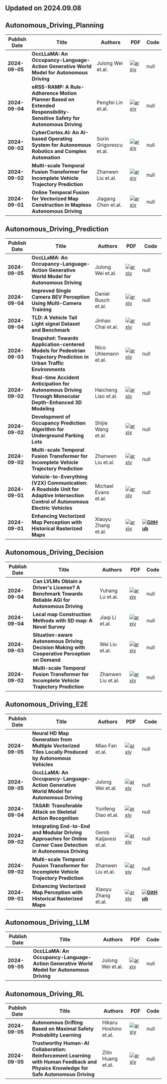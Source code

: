 ## Updated on 2024.09.08

## Autonomous_Driving_Planning

|Publish Date|Title|Authors|PDF|Code|
|---|---|---|---|---|
|**2024-09-05**|**OccLLaMA: An Occupancy-Language-Action Generative World Model for Autonomous Driving**|Julong Wei et.al.|[![arxiv](https://img.shields.io/badge/arXiv-2409.03272v1-b31b1b.svg)](http://arxiv.org/abs/2409.03272v1)|null|
|**2024-09-04**|**eRSS-RAMP: A Rule-Adherence Motion Planner Based on Extended Responsibility-Sensitive Safety for Autonomous Driving**|Pengfei Lin et.al.|[![arxiv](https://img.shields.io/badge/arXiv-2409.02503v1-b31b1b.svg)](http://arxiv.org/abs/2409.02503v1)|null|
|**2024-09-02**|**CyberCortex.AI: An AI-based Operating System for Autonomous Robotics and Complex Automation**|Sorin Grigorescu et.al.|[![arxiv](https://img.shields.io/badge/arXiv-2409.01241v1-b31b1b.svg)](http://arxiv.org/abs/2409.01241v1)|null|
|**2024-09-02**|**Multi-scale Temporal Fusion Transformer for Incomplete Vehicle Trajectory Prediction**|Zhanwen Liu et.al.|[![arxiv](https://img.shields.io/badge/arXiv-2409.00904v1-b31b1b.svg)](http://arxiv.org/abs/2409.00904v1)|null|
|**2024-09-01**|**Online Temporal Fusion for Vectorized Map Construction in Mapless Autonomous Driving**|Jiagang Chen et.al.|[![arxiv](https://img.shields.io/badge/arXiv-2409.00593v1-b31b1b.svg)](http://arxiv.org/abs/2409.00593v1)|null|

## Autonomous_Driving_Prediction

|Publish Date|Title|Authors|PDF|Code|
|---|---|---|---|---|
|**2024-09-05**|**OccLLaMA: An Occupancy-Language-Action Generative World Model for Autonomous Driving**|Julong Wei et.al.|[![arxiv](https://img.shields.io/badge/arXiv-2409.03272v1-b31b1b.svg)](http://arxiv.org/abs/2409.03272v1)|null|
|**2024-09-04**|**Improved Single Camera BEV Perception Using Multi-Camera Training**|Daniel Busch et.al.|[![arxiv](https://img.shields.io/badge/arXiv-2409.02676v1-b31b1b.svg)](http://arxiv.org/abs/2409.02676v1)|null|
|**2024-09-04**|**TLD: A Vehicle Tail Light signal Dataset and Benchmark**|Jinhao Chai et.al.|[![arxiv](https://img.shields.io/badge/arXiv-2409.02508v1-b31b1b.svg)](http://arxiv.org/abs/2409.02508v1)|null|
|**2024-09-03**|**Snapshot: Towards Application-centered Models for Pedestrian Trajectory Prediction in Urban Traffic Environments**|Nico Uhlemann et.al.|[![arxiv](https://img.shields.io/badge/arXiv-2409.01971v1-b31b1b.svg)](http://arxiv.org/abs/2409.01971v1)|null|
|**2024-09-02**|**Real-time Accident Anticipation for Autonomous Driving Through Monocular Depth-Enhanced 3D Modeling**|Haicheng Liao et.al.|[![arxiv](https://img.shields.io/badge/arXiv-2409.01256v1-b31b1b.svg)](http://arxiv.org/abs/2409.01256v1)|null|
|**2024-09-02**|**Development of Occupancy Prediction Algorithm for Underground Parking Lots**|Shijie Wang et.al.|[![arxiv](https://img.shields.io/badge/arXiv-2409.00923v1-b31b1b.svg)](http://arxiv.org/abs/2409.00923v1)|null|
|**2024-09-02**|**Multi-scale Temporal Fusion Transformer for Incomplete Vehicle Trajectory Prediction**|Zhanwen Liu et.al.|[![arxiv](https://img.shields.io/badge/arXiv-2409.00904v1-b31b1b.svg)](http://arxiv.org/abs/2409.00904v1)|null|
|**2024-09-01**|**Vehicle-to-Everything (V2X) Communication: A Roadside Unit for Adaptive Intersection Control of Autonomous Electric Vehicles**|Michael Evans et.al.|[![arxiv](https://img.shields.io/badge/arXiv-2409.00866v1-b31b1b.svg)](http://arxiv.org/abs/2409.00866v1)|null|
|**2024-09-01**|**Enhancing Vectorized Map Perception with Historical Rasterized Maps**|Xiaoyu Zhang et.al.|[![arxiv](https://img.shields.io/badge/arXiv-2409.00620v1-b31b1b.svg)](http://arxiv.org/abs/2409.00620v1)|**[![GitHub](https://img.shields.io/badge/github-%23121011.svg?style=for-the-badge&logo=github&logoColor=white)](https://github.com/hxmap/hrmapnet)**|

## Autonomous_Driving_Decision

|Publish Date|Title|Authors|PDF|Code|
|---|---|---|---|---|
|**2024-09-04**|**Can LVLMs Obtain a Driver's License? A Benchmark Towards Reliable AGI for Autonomous Driving**|Yuhang Lu et.al.|[![arxiv](https://img.shields.io/badge/arXiv-2409.02914v1-b31b1b.svg)](http://arxiv.org/abs/2409.02914v1)|null|
|**2024-09-04**|**Local map Construction Methods with SD map: A Novel Survey**|Jiaqi Li et.al.|[![arxiv](https://img.shields.io/badge/arXiv-2409.02415v1-b31b1b.svg)](http://arxiv.org/abs/2409.02415v1)|null|
|**2024-09-03**|**Situation-aware Autonomous Driving Decision Making with Cooperative Perception on Demand**|Wei Liu et.al.|[![arxiv](https://img.shields.io/badge/arXiv-2409.01504v1-b31b1b.svg)](http://arxiv.org/abs/2409.01504v1)|null|
|**2024-09-02**|**Multi-scale Temporal Fusion Transformer for Incomplete Vehicle Trajectory Prediction**|Zhanwen Liu et.al.|[![arxiv](https://img.shields.io/badge/arXiv-2409.00904v1-b31b1b.svg)](http://arxiv.org/abs/2409.00904v1)|null|

## Autonomous_Driving_E2E

|Publish Date|Title|Authors|PDF|Code|
|---|---|---|---|---|
|**2024-09-05**|**Neural HD Map Generation from Multiple Vectorized Tiles Locally Produced by Autonomous Vehicles**|Miao Fan et.al.|[![arxiv](https://img.shields.io/badge/arXiv-2409.03445v1-b31b1b.svg)](http://arxiv.org/abs/2409.03445v1)|null|
|**2024-09-05**|**OccLLaMA: An Occupancy-Language-Action Generative World Model for Autonomous Driving**|Julong Wei et.al.|[![arxiv](https://img.shields.io/badge/arXiv-2409.03272v1-b31b1b.svg)](http://arxiv.org/abs/2409.03272v1)|null|
|**2024-09-04**|**TASAR: Transferable Attack on Skeletal Action Recognition**|Yunfeng Diao et.al.|[![arxiv](https://img.shields.io/badge/arXiv-2409.02483v1-b31b1b.svg)](http://arxiv.org/abs/2409.02483v1)|null|
|**2024-09-02**|**Integrating End-to-End and Modular Driving Approaches for Online Corner Case Detection in Autonomous Driving**|Gemb Kaljavesi et.al.|[![arxiv](https://img.shields.io/badge/arXiv-2409.01178v1-b31b1b.svg)](http://arxiv.org/abs/2409.01178v1)|null|
|**2024-09-02**|**Multi-scale Temporal Fusion Transformer for Incomplete Vehicle Trajectory Prediction**|Zhanwen Liu et.al.|[![arxiv](https://img.shields.io/badge/arXiv-2409.00904v1-b31b1b.svg)](http://arxiv.org/abs/2409.00904v1)|null|
|**2024-09-01**|**Enhancing Vectorized Map Perception with Historical Rasterized Maps**|Xiaoyu Zhang et.al.|[![arxiv](https://img.shields.io/badge/arXiv-2409.00620v1-b31b1b.svg)](http://arxiv.org/abs/2409.00620v1)|**[![GitHub](https://img.shields.io/badge/github-%23121011.svg?style=for-the-badge&logo=github&logoColor=white)](https://github.com/hxmap/hrmapnet)**|

## Autonomous_Driving_LLM

|Publish Date|Title|Authors|PDF|Code|
|---|---|---|---|---|
|**2024-09-05**|**OccLLaMA: An Occupancy-Language-Action Generative World Model for Autonomous Driving**|Julong Wei et.al.|[![arxiv](https://img.shields.io/badge/arXiv-2409.03272v1-b31b1b.svg)](http://arxiv.org/abs/2409.03272v1)|null|

## Autonomous_Driving_RL

|Publish Date|Title|Authors|PDF|Code|
|---|---|---|---|---|
|**2024-09-05**|**Autonomous Drifting Based on Maximal Safety Probability Learning**|Hikaru Hoshino et.al.|[![arxiv](https://img.shields.io/badge/arXiv-2409.03160v1-b31b1b.svg)](http://arxiv.org/abs/2409.03160v1)|null|
|**2024-09-05**|**Trustworthy Human-AI Collaboration: Reinforcement Learning with Human Feedback and Physics Knowledge for Safe Autonomous Driving**|Zilin Huang et.al.|[![arxiv](https://img.shields.io/badge/arXiv-2409.00858v2-b31b1b.svg)](http://arxiv.org/abs/2409.00858v2)|null|

